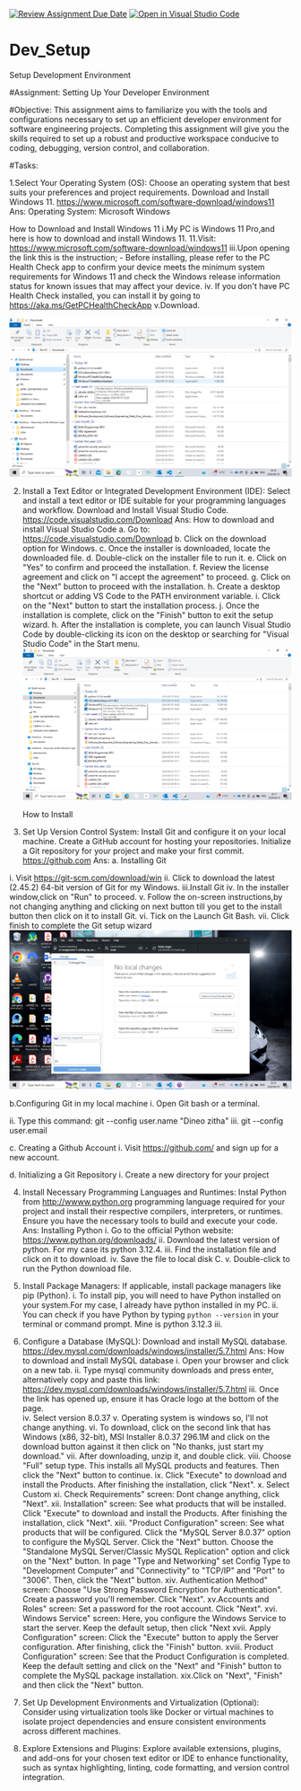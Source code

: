 [![Review Assignment Due Date](https://classroom.github.com/assets/deadline-readme-button-22041afd0340ce965d47ae6ef1cefeee28c7c493a6346c4f15d667ab976d596c.svg)](https://classroom.github.com/a/vbnbTt5m)
[![Open in Visual Studio Code](https://classroom.github.com/assets/open-in-vscode-2e0aaae1b6195c2367325f4f02e2d04e9abb55f0b24a779b69b11b9e10269abc.svg)](https://classroom.github.com/online_ide?assignment_repo_id=15301016&assignment_repo_type=AssignmentRepo)
# Dev_Setup
Setup Development Environment

#Assignment: Setting Up Your Developer Environment

#Objective:
This assignment aims to familiarize you with the tools and configurations necessary to set up an efficient developer environment for software engineering projects. Completing this assignment will give you the skills required to set up a robust and productive workspace conducive to coding, debugging, version control, and collaboration.

#Tasks:

1.Select Your Operating System (OS):
   Choose an operating system that best suits your preferences and project requirements. Download and Install Windows 11. https://www.microsoft.com/software-download/windows11
Ans: 
Operating System: Microsoft Windows

How to Download and Install Windows 11
i.My PC is Windows 11 Pro,and here is how to download and install Windows 11.
11.Visit: https://www.microsoft.com/software-download/windows11
iii.Upon opening the link this is the instruction; - Before installing, please refer to the PC Health Check app to confirm your device meets the minimum system requirements for
Windows 11 and check the Windows release information status for known issues that may affect your device.
iv. If you don't have PC Health Check installed, you can install it by going to https://aka.ms/GetPCHealthCheckApp 
v.Download.

![alt text](image-3.png)

2. Install a Text Editor or Integrated Development Environment (IDE):
   Select and install a text editor or IDE suitable for your programming languages and workflow. Download and Install Visual Studio Code. https://code.visualstudio.com/Download
   Ans:
   How to download and install Visual Studio Code
   a. Go to: https://code.visualstudio.com/Download
   b. Click on the download option for Windows.
   c. Once the installer is downloaded, locate the downloaded file.
   d. Double-click on the installer file to run it.
   e. Click on "Yes" to confirm and proceed the installation.
   f. Review the license agreement and click on "I accept the agreement" to proceed.
   g. Click on the "Next" button to proceed with the installation.
   h. Create a desktop shortcut or adding VS Code to the PATH environment variable.
   i. Click on the "Next" button to start the installation process.
   j. Once the installation is complete, click on the "Finish" button to exit the setup wizard.
   h. After the installation is complete, you can launch Visual Studio Code by double-clicking its icon on the desktop or searching for "Visual Studio Code" in the Start menu.
   ![alt text](image-4.png)

   How to Install
3. Set Up Version Control System:
   Install Git and configure it on your local machine. Create a GitHub account for hosting your repositories. Initialize a Git repository for your project and make your first commit. https://github.com
Ans:
a. Installing Git

i. Visit https://git-scm.com/download/win 
ii. Click to download the latest (2.45.2) 64-bit version of Git for my Windows.
iii.Install Git
iv. In the installer window,click on "Run" to proceed. 
v. Follow the on-screen instructions,by not changing anything and clicking on next button till you get to the install button then click on it to install Git.
vi. Tick on the Launch Git Bash.
vii. Click finish to complete the Git setup wizard
![alt text](image-5.png)

b.Configuring Git in my local machine
i. Open Git bash or a terminal.
<!-- Type this command: git --version (to check the Git version, in my case it has rendered: git version 2.45.2.windows.1) -->
ii. Type this command: git --config user.name "Dineo zitha"
iii. git --config user.email 
 
c. Creating a Github Account
i. Visit https://github.com/ and sign up for a new account.

d. Initializing a Git Repository
i. Create a new directory for your project 

4. Install Necessary Programming Languages and Runtimes:
  Instal Python from http://wwww.python.org programming language required for your project and install their respective compilers, interpreters, or runtimes. Ensure you have the necessary tools to build and execute your code.
  Ans:
  Installing Python
  i. Go to the official Python website: https://www.python.org/downloads/
  ii. Download the latest version of python. For my case its python 3.12.4.
  iii. Find the installation file and click on it to download.
  iv. Save the file to local disk C.
  v. Double-click to run the Python download file.

5. Install Package Managers:
   If applicable, install package managers like pip (Python).
   i. To install pip, you will need to have Python installed on your system.For my case, I already have python installed in my PC.
   ii. You can check if you have Python by typing `python --version` in your terminal or command prompt. Mine is python 3.12.3
   iii. 

6. Configure a Database (MySQL):
   Download and install MySQL database. https://dev.mysql.com/downloads/windows/installer/5.7.html
   Ans:
   How to download and install MySQL database
   i. Open your browser and click on a new tab.
   ii. Type mysql community downloads and press enter, alternatively copy and paste this link: https://dev.mysql.com/downloads/windows/installer/5.7.html
   iii. Once the link has opened up, ensure it has Oracle logo at the bottom of the page.  
   iv. Select version 8.0.37
   v. Operating system is windows so, I'll not change anything.
   vi. To download, click on the second link that has Windows (x86, 32-bit), MSI Installer	8.0.37	296.1M	and click on the download button against it then click on "No thanks, just start my download."
   vii. After downloading, unzip it, and double click.
   viii. Choose "Full" setup type. This installs all MySQL products and features. Then click the "Next" button to continue.
   ix. Click "Execute" to download and install the Products. After finishing the installation, click "Next".
   x. Select Custom
   xi. Check Requirements" screen: Dont change anything, click "Next".
   xii. Installation" screen: See what products that will be installed. Click "Execute" to download and install the Products. After finishing the installation, click "Next".
   xiii. "Product Configuration" screen: See what products that will be configured. Click the "MySQL Server 8.0.37" option to configure the MySQL Server. Click the "Next" button. Choose the "Standalone MySQL Server/Classic MySQL Replication" option and click on the "Next" button. In page  "Type and Networking" set Config Type to "Development Computer" and "Connectivity" to "TCP/IP" and "Port" to "3006". Then, click the "Next" button.
   xiv. Authentication Method" screen: Choose "Use Strong Password Encryption for Authentication". Create a password you'll remember. Click "Next".
   xv.Accounts and Roles" screen: Set a password for the root account. Click "Next".
   xvi. Windows Service" screen: Here, you configure the Windows Service to start the server. Keep the default setup, then click "Next
   xvii. Apply Configuration" screen: Click the "Execute" button to apply the Server configuration. After finishing, click the "Finish" button.
   xviii. Product Configuration" screen: See that the Product Configuration is completed. Keep the default setting and click on the "Next" and "Finish" button to complete the MySQL package installation.
   xix.Click on "Next", "Finish" and then click the "Next" button.



7. Set Up Development Environments and Virtualization (Optional):
   Consider using virtualization tools like Docker or virtual machines to isolate project dependencies and ensure consistent environments across different machines.

8. Explore Extensions and Plugins:
   Explore available extensions, plugins, and add-ons for your chosen text editor or IDE to enhance functionality, such as syntax highlighting, linting, code formatting, and version control integration.
